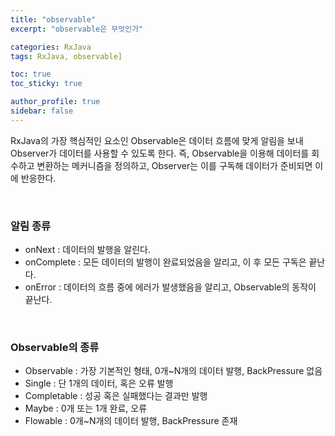 ```yaml
---
title: "observable"
excerpt: "observable은 무엇인가"

categories: RxJava
tags: RxJava, observable]

toc: true
toc_sticky: true

author_profile: true
sidebar: false
---
```


RxJava의 가장 핵심적인 요소인 Observable은 데이터 흐름에 맞게 알림을 보내 Observer가 데이터를 사용할 수 있도록 한다. 즉, Observable을 이용해 데이터를 회수하고 변환하는 메커니즘을 정의하고, Observer는 이를 구독해 데이터가 준비되면 이에 반응한다.

<br>

### 알림 종류

- onNext : 데이터의 발행을 알린다.
- onComplete : 모든 데이터의 발행이 완료되었음을 알리고, 이 후 모든 구독은 끝난다.
- onError : 데이터의 흐름 중에 에러가 발생했음을 알리고, Observable의 동작이 끝난다.

<br>

### Observable의 종류

- Observable : 가장 기본적인 형태, 0개~N개의 데이터 발행, BackPressure 없음
- Single : 단 1개의 데이터, 혹은 오류 발행
- Completable : 성공 혹은 실패했다는 결과만 발행
- Maybe : 0개 또는 1개 완료, 오류
- Flowable : 0개~N개의 데이터 발행, BackPressure 존재
